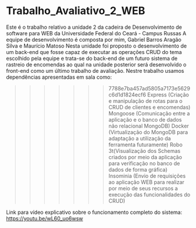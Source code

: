 # Trabalho_Avaliativo_2_WEB

Este é o trabalho relativo a unidade 2 da cadeira de Desenvolvimento de software para WEB da Universidade Federal do Ceará - Campus Russas
A equipe de desenvolvimento é composta por mim, Gabriel Barros Aragão Silva e Maurício Matoso
Nesta unidade foi proposto o desenvolvimento de um back-end que fosse capaz de executar as operações CRUD do tema escolhido pela equipe e trata-se do back-end de um futuro sistema
de rastreio de encomendas ao qual na unidade posterior será desenvolvido o front-end como um último trabalho de avaliação.
Nestre trabalho usamos dependências apresentadas em sala como:
>>>>>>> 7788e7ba457ad5805a7173e5629c6d1d1824ecf6
Express (Criação e manipulação de rotas para o CRUD de clientes e encomendas)
Mongoose (Comunicação entre a aplicação e o banco de dados não relacional MongoDB)
Docker (Virtualização do MongoDB para adaptação a utilização da ferramenta futuramente)
Robo 3t(Visualização dos Schemas criados por meio da aplicação para verificação no banco de dados de forma gráfica)
Insominia (Envio de requisições ao aplicação WEB para realizar por meio de seus recursos a execução das funcionalidades do CRUD)

Link para vídeo explicativo sobre o funcionamento completo do sistema: 
https://youtu.be/wL60_uo6wsw
